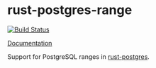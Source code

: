 # rust-postgres-range
[![Build Status](https://travis-ci.org/sfackler/rust-postgres-range.svg?branch=master)](https://travis-ci.org/sfackler/rust-postgres-range)

[Documentation](https://sfackler.github.io/rust-postgres-range/doc/v0.8.1/postgres_range)

Support for PostgreSQL ranges in [rust-postgres](https://github.com/sfackler/rust-postgres).
